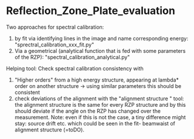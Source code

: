 # Reflection_Zone_Plate_evaluation


Two approaches for spectral calibration: 

1. by fit via identifying lines in the image and name corresponding energy: "sprectral_calibration_xxx_fit.py"
2. Via a geometrical (analytical function that is fed with some parameters of the RZP): "spectral_calibration_analytical.py"


Helping tool:
Check spectral calibration consistency with 
1. "Higher orders" from a high energy structure, appearing at lambda* order on another structure  -> using similar parameters this should be consistent
2. check deviations of the alignment with the "alignment structure " tool: the alignment structure is the same for every RZP structure and by this should deviate if the angle on the RZP has changed over the measurement. Note: even if this is not the case, a tiny difference might stay: source drift etc. which could be seen in the fit- beamwaist of alignment structure (=toDO).

